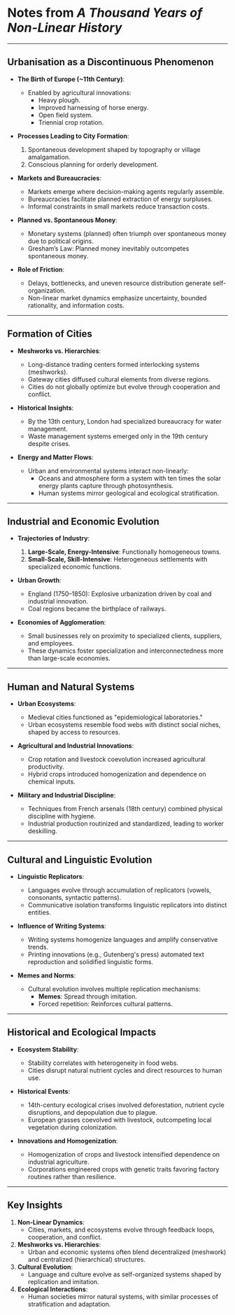 # Notes from *A Thousand Years of Non-Linear History*

---

## **Urbanisation as a Discontinuous Phenomenon**
- **The Birth of Europe (~11th Century)**:
  - Enabled by agricultural innovations:
    - Heavy plough.
    - Improved harnessing of horse energy.
    - Open field system.
    - Triennial crop rotation.

- **Processes Leading to City Formation**:
  1. Spontaneous development shaped by topography or village amalgamation.
  2. Conscious planning for orderly development.

- **Markets and Bureaucracies**:
  - Markets emerge where decision-making agents regularly assemble.
  - Bureaucracies facilitate planned extraction of energy surpluses.
  - Informal constraints in small markets reduce transaction costs.

- **Planned vs. Spontaneous Money**:
  - Monetary systems (planned) often triumph over spontaneous money due to political origins.
  - Gresham’s Law: Planned money inevitably outcompetes spontaneous money.

- **Role of Friction**:
  - Delays, bottlenecks, and uneven resource distribution generate self-organization.
  - Non-linear market dynamics emphasize uncertainty, bounded rationality, and information costs.

---

## **Formation of Cities**
- **Meshworks vs. Hierarchies**:
  - Long-distance trading centers formed interlocking systems (meshworks).
  - Gateway cities diffused cultural elements from diverse regions.
  - Cities do not globally optimize but evolve through cooperation and conflict.

- **Historical Insights**:
  - By the 13th century, London had specialized bureaucracy for water management.
  - Waste management systems emerged only in the 19th century despite crises.

- **Energy and Matter Flows**:
  - Urban and environmental systems interact non-linearly:
    - Oceans and atmosphere form a system with ten times the solar energy plants capture through photosynthesis.
    - Human systems mirror geological and ecological stratification.

---

## **Industrial and Economic Evolution**
- **Trajectories of Industry**:
  1. **Large-Scale, Energy-Intensive**: Functionally homogeneous towns.
  2. **Small-Scale, Skill-Intensive**: Heterogeneous settlements with specialized economic functions.

- **Urban Growth**:
  - England (1750–1850): Explosive urbanization driven by coal and industrial innovation.
  - Coal regions became the birthplace of railways.

- **Economies of Agglomeration**:
  - Small businesses rely on proximity to specialized clients, suppliers, and employees.
  - These dynamics foster specialization and interconnectedness more than large-scale economies.

---

## **Human and Natural Systems**
- **Urban Ecosystems**:
  - Medieval cities functioned as "epidemiological laboratories."
  - Urban ecosystems resemble food webs with distinct social niches, shaped by access to resources.

- **Agricultural and Industrial Innovations**:
  - Crop rotation and livestock coevolution increased agricultural productivity.
  - Hybrid crops introduced homogenization and dependence on chemical inputs.

- **Military and Industrial Discipline**:
  - Techniques from French arsenals (18th century) combined physical discipline with hygiene.
  - Industrial production routinized and standardized, leading to worker deskilling.

---

## **Cultural and Linguistic Evolution**
- **Linguistic Replicators**:
  - Languages evolve through accumulation of replicators (vowels, consonants, syntactic patterns).
  - Communicative isolation transforms linguistic replicators into distinct entities.

- **Influence of Writing Systems**:
  - Writing systems homogenize languages and amplify conservative trends.
  - Printing innovations (e.g., Gutenberg's press) automated text reproduction and solidified linguistic forms.

- **Memes and Norms**:
  - Cultural evolution involves multiple replication mechanisms:
    - **Memes**: Spread through imitation.
    - Forced repetition: Reinforces cultural patterns.

---

## **Historical and Ecological Impacts**
- **Ecosystem Stability**:
  - Stability correlates with heterogeneity in food webs.
  - Cities disrupt natural nutrient cycles and direct resources to human use.

- **Historical Events**:
  - 14th-century ecological crises involved deforestation, nutrient cycle disruptions, and depopulation due to plague.
  - European grasses coevolved with livestock, outcompeting local vegetation during colonization.

- **Innovations and Homogenization**:
  - Homogenization of crops and livestock intensified dependence on industrial agriculture.
  - Corporations engineered crops with genetic traits favoring factory routines rather than resilience.

---

## **Key Insights**
1. **Non-Linear Dynamics**:
   - Cities, markets, and ecosystems evolve through feedback loops, cooperation, and conflict.
2. **Meshworks vs. Hierarchies**:
   - Urban and economic systems often blend decentralized (meshwork) and centralized (hierarchical) structures.
3. **Cultural Evolution**:
   - Language and culture evolve as self-organized systems shaped by replication and imitation.
4. **Ecological Interactions**:
   - Human societies mirror natural systems, with similar processes of stratification and adaptation.